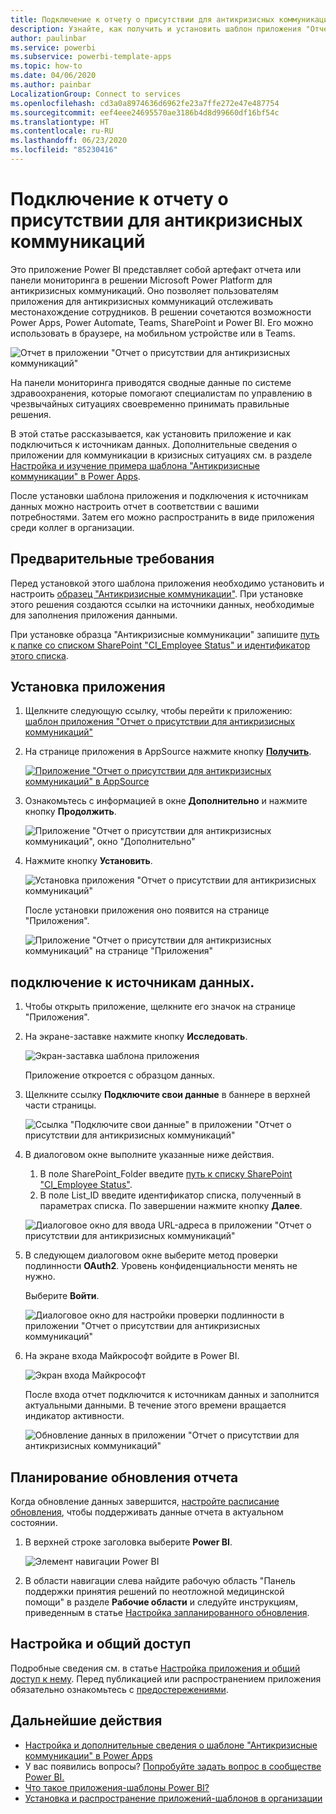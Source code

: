 ```yaml
---
title: Подключение к отчету о присутствии для антикризисных коммуникаций
description: Узнайте, как получить и установить шаблон приложения "Отчет о присутствии для антикризисных коммуникаций в связи с COVID-19" и как подключиться к данным.
author: paulinbar
ms.service: powerbi
ms.subservice: powerbi-template-apps
ms.topic: how-to
ms.date: 04/06/2020
ms.author: painbar
LocalizationGroup: Connect to services
ms.openlocfilehash: cd3a0a8974636d6962fe23a7ffe272e47e487754
ms.sourcegitcommit: eef4eee24695570ae3186b4d8d99660df16bf54c
ms.translationtype: HT
ms.contentlocale: ru-RU
ms.lasthandoff: 06/23/2020
ms.locfileid: "85230416"
---
```

# <a name="connect-to-the-crisis-communication-presence-report"></a>Подключение к отчету о присутствии для антикризисных коммуникаций

Это приложение Power BI представляет собой артефакт отчета или панели мониторинга в решении Microsoft Power Platform для антикризисных коммуникаций. Оно позволяет пользователям приложения для антикризисных коммуникаций отслеживать местонахождение сотрудников. В решении сочетаются возможности Power Apps, Power Automate, Teams, SharePoint и Power BI. Его можно использовать в браузере, на мобильном устройстве или в Teams.

![Отчет в приложении "Отчет о присутствии для антикризисных коммуникаций"](media/service-connect-to-crisis-communication-presence-report/service-crisis-communication-presence-report.png)

На панели мониторинга приводятся сводные данные по системе здравоохранения, которые помогают специалистам по управлению в чрезвычайных ситуациях своевременно принимать правильные решения.

В этой статье рассказывается, как установить приложение и как подключиться к источникам данных. Дополнительные сведения о приложении для коммуникации в кризисных ситуациях см. в разделе [Настройка и изучение примера шаблона "Антикризисные коммуникации" в Power Apps](https://docs.microsoft.com/powerapps/maker/canvas-apps/sample-crisis-communication-app).

После установки шаблона приложения и подключения к источникам данных можно настроить отчет в соответствии с вашими потребностями. Затем его можно распространить в виде приложения среди коллег в организации.

## <a name="prerequisites"></a>Предварительные требования

Перед установкой этого шаблона приложения необходимо установить и настроить [образец "Антикризисные коммуникации"](https://docs.microsoft.com/powerapps/maker/canvas-apps/sample-crisis-communication-app). При установке этого решения создаются ссылки на источники данных, необходимые для заполнения приложения данными.

При установке образца "Антикризисные коммуникации" запишите [путь к папке со списком SharePoint "CI_Employee Status" и идентификатор этого списка](https://docs.microsoft.com/powerapps/maker/canvas-apps/sample-crisis-communication-app#monitor-office-absences-with-power-bi).

## <a name="install-the-app"></a>Установка приложения

1. Щелкните следующую ссылку, чтобы перейти к приложению: [шаблон приложения "Отчет о присутствии для антикризисных коммуникаций"](https://appsource.microsoft.com/en-us/product/power-bi/pbi-contentpacks.crisiscomms)

1. На странице приложения в AppSource нажмите кнопку [**Получить**](https://appsource.microsoft.com/en-us/product/power-bi/pbi-contentpacks.crisiscomms).

    [![Приложение "Отчет о присутствии для антикризисных коммуникаций" в AppSource](media/service-connect-to-crisis-communication-presence-report/service-crisis-communication-presence-report-app-appsource-get-it-now.png)](https://appsource.microsoft.com/en-us/product/power-bi/pbi-contentpacks.crisiscomms)

1. Ознакомьтесь с информацией в окне **Дополнительно** и нажмите кнопку **Продолжить**.

    ![Приложение "Отчет о присутствии для антикризисных коммуникаций", окно "Дополнительно"](media/service-connect-to-crisis-communication-presence-report/service-crisis-communication-presence-report-1-more-thing.png)

1. Нажмите кнопку **Установить**. 

    ![Установка приложения "Отчет о присутствии для антикризисных коммуникаций"](media/service-connect-to-crisis-communication-presence-report/service-crisis-communication-presence-report-select-install.png)

    После установки приложения оно появится на странице "Приложения".

   ![Приложение "Отчет о присутствии для антикризисных коммуникаций" на странице "Приложения"](media/service-connect-to-crisis-communication-presence-report/service-crisis-communication-presence-report-app-apps-page-icon.png)

## <a name="connect-to-data-sources"></a>подключение к источникам данных.

1. Чтобы открыть приложение, щелкните его значок на странице "Приложения".

1. На экране-заставке нажмите кнопку **Исследовать**.

   ![Экран-заставка шаблона приложения](media/service-connect-to-crisis-communication-presence-report/service-crisis-communication-presence-report-app-splash-screen.png)

   Приложение откроется с образцом данных.

1. Щелкните ссылку **Подключите свои данные** в баннере в верхней части страницы.

   ![Ссылка "Подключите свои данные" в приложении "Отчет о присутствии для антикризисных коммуникаций"](media/service-connect-to-crisis-communication-presence-report/service-crisis-communication-presence-report-app-connect-data.png)

1. В диалоговом окне выполните указанные ниже действия.
   1. В поле SharePoint_Folder введите [путь к списку SharePoint "CI_Employee Status"](https://docs.microsoft.com/powerapps/maker/canvas-apps/sample-crisis-communication-app#monitor-office-absences-with-power-bi).
   1. В поле List_ID введите идентификатор списка, полученный в параметрах списка. По завершении нажмите кнопку **Далее**.

   ![Диалоговое окно для ввода URL-адреса в приложении "Отчет о присутствии для антикризисных коммуникаций"](media/service-connect-to-crisis-communication-presence-report/service-crisis-communication-presence-report-app-url-dialog.png)

1. В следующем диалоговом окне выберите метод проверки подлинности **OAuth2**. Уровень конфиденциальности менять не нужно.

   Выберите **Войти**.

   ![Диалоговое окно для настройки проверки подлинности в приложении "Отчет о присутствии для антикризисных коммуникаций"](media/service-connect-to-crisis-communication-presence-report/service-crisis-communication-presence-report-app-authentication-dialog.png)

1. На экране входа Майкрософт войдите в Power BI.

   ![Экран входа Майкрософт](media/service-connect-to-crisis-communication-presence-report/service-crisis-communication-presence-report-app-microsoft-login.png)

   После входа отчет подключится к источникам данных и заполнится актуальными данными. В течение этого времени вращается индикатор активности.

   ![Обновление данных в приложении "Отчет о присутствии для антикризисных коммуникаций"](media/service-connect-to-crisis-communication-presence-report/service-crisis-communication-presence-report-app-refresh-monitor.png)

## <a name="schedule-report-refresh"></a>Планирование обновления отчета

Когда обновление данных завершится, [настройте расписание обновления](../connect-data/refresh-scheduled-refresh.md), чтобы поддерживать данные отчета в актуальном состоянии.

1. В верхней строке заголовка выберите **Power BI**.

   ![Элемент навигации Power BI](media/service-connect-to-crisis-communication-presence-report/service-crisis-communication-presence-report-app-powerbi-breadcrumb.png)

1. В области навигации слева найдите рабочую область "Панель поддержки принятия решений по неотложной медицинской помощи" в разделе **Рабочие области** и следуйте инструкциям, приведенным в статье [Настройка запланированного обновления](../connect-data/refresh-scheduled-refresh.md).

## <a name="customize-and-share"></a>Настройка и общий доступ

Подробные сведения см. в статье [Настройка приложения и общий доступ к нему](../connect-data/service-template-apps-install-distribute.md#customize-and-share-the-app). Перед публикацией или распространением приложения обязательно ознакомьтесь с [предостережениями](../create-reports/sample-covid-19-us.md#disclaimers).

## <a name="next-steps"></a>Дальнейшие действия
* [Настройка и дополнительные сведения о шаблоне "Антикризисные коммуникации" в Power Apps](https://docs.microsoft.com/powerapps/maker/canvas-apps/sample-crisis-communication-app)
* У вас появились вопросы? [Попробуйте задать вопрос в сообществе Power BI.](https://community.powerbi.com/)
* [Что такое приложения-шаблоны Power BI?](../connect-data/service-template-apps-overview.md)
* [Установка и распространение приложений-шаблонов в организации](../connect-data/service-template-apps-install-distribute.md)
